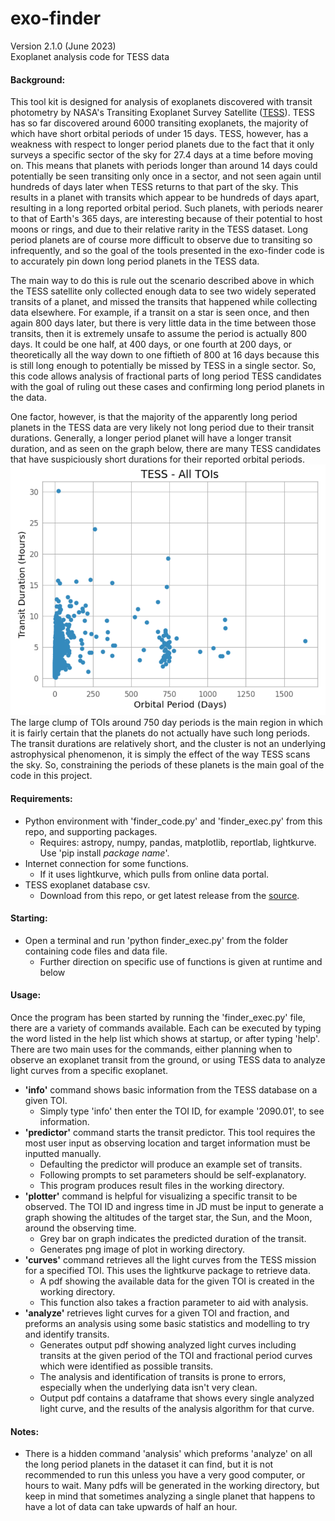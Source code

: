 # exo-finder
Version 2.1.0 (June 2023) <br>
Exoplanet analysis code for TESS data

#### Background:
This tool kit is designed for analysis of exoplanets discovered with transit photometry by NASA's Transiting Exoplanet Survey Satellite ([TESS](https://tess.mit.edu/)). TESS has so far discovered around 6000 transiting exoplanets, the majority of which have short orbital periods of under 15 days. TESS, however, has a weakness with respect to longer period planets due to the fact that it only surveys a specific sector of the sky for 27.4 days at a time before moving on. This means that planets with periods longer than around 14 days could potentially be seen transiting only once in a sector, and not seen again until hundreds of days later when TESS returns to that part of the sky. This results in a planet with transits which appear to be hundreds of days apart, resulting in a long reported orbital period. Such planets, with periods nearer to that of Earth's 365 days, are interesting because of their potential to host moons or rings, and due to their relative rarity in the TESS dataset. Long period planets are of course more difficult to observe due to transiting so infrequently, and so the goal of the tools presented in the exo-finder code is to accurately pin down long period planets in the TESS data.

The main way to do this is rule out the scenario described above in which the TESS satellite only collected enough data to see two widely seperated transits of a planet, and missed the transits that happened while collecting data elsewhere. For example, if a transit on a star is seen once, and then again 800 days later, but there is very little data in the time between those transits, then it is extremely unsafe to assume the period is actually 800 days. It could be one half, at 400 days, or one fourth at 200 days, or theoretically all the way down to one fiftieth of 800 at 16 days because this is still long enough to potentially be missed by TESS in a single sector. So, this code allows analysis of fractional parts of long period TESS candidates with the goal of ruling out these cases and confirming long period planets in the data. 

One factor, however, is that the majority of the apparently long period planets in the TESS data are very likely not long period due to their transit durations. Generally, a longer period planet will have a longer transit duration, and as seen on the graph below, there are many TESS candidates that have suspiciously short durations for their reported orbital periods.
![image](./toigraph.png)
The large clump of TOIs around 750 day periods is the main region in which it is fairly certain that the planets do not actually have such long periods. The transit durations are relatively short, and the cluster is not an underlying astrophysical phenomenon, it is simply the effect of the way TESS scans the sky. So, constraining the periods of these planets is the main goal of the code in this project. 

#### Requirements:
* Python environment with 'finder_code.py' and 'finder_exec.py' from this repo, and supporting packages.
  - Requires: astropy, numpy, pandas, matplotlib, reportlab, lightkurve. Use 'pip install *package name*'.
* Internet connection for some functions.
  - If it uses lightkurve, which pulls from online data portal.
* TESS exoplanet database csv.
  - Download from this repo, or get latest release from the [source](https://tev.mit.edu/data/collection/193/).

#### Starting:
* Open a terminal and run 'python finder_exec.py' from the folder containing code files and data file.
  - Further direction on specific use of functions is given at runtime and below

#### Usage: 
Once the program has been started by running the 'finder_exec.py' file, there are a variety of commands available. Each can be executed by typing the word listed in the help list which shows at startup, or after typing 'help'. There are two main uses for the commands, either planning when to observe an exoplanet transit from the ground, or using TESS data to analyze light curves from a specific exoplanet. 
* __'info'__ command shows basic information from the TESS database on a given TOI.
  - Simply type 'info' then enter the TOI ID, for example '2090.01', to see information.
* __'predictor'__ command starts the transit predictor. This tool requires the most user input as observing location and target information must be inputted manually.
  - Defaulting the predictor will produce an example set of transits.
  - Following prompts to set parameters should be self-explanatory.
  - This program produces result files in the working directory.
* __'plotter'__ command is helpful for visualizing a specific transit to be observed. The TOI ID and ingress time in JD must be input to generate a graph showing the altitudes of the target star, the Sun, and the Moon, around the observing time.
  - Grey bar on graph indicates the predicted duration of the transit.
  - Generates png image of plot in working directory.
* __'curves'__ command retrieves all the light curves from the TESS mission for a specified TOI. This uses the lightkurve package to retrieve data.
  - A pdf showing the available data for the given TOI is created in the working directory.
  - This function also takes a fraction parameter to aid with analysis.
* __'analyze'__ retrieves light curves for a given TOI and fraction, and preforms an analysis using some basic statistics and modelling to try and identify transits.
  - Generates output pdf showing analyzed light curves including transits at the given period of the TOI and fractional period curves which were identified as possible transits.
  - The analysis and identification of transits is prone to errors, especially when the underlying data isn't very clean.
  - Output pdf contains a dataframe that shows every single analyzed light curve, and the results of the analysis algorithm for that curve.
 
#### Notes: 
* There is a hidden command 'analysis' which preforms 'analyze' on all the long period planets in the dataset it can find, but it is not recommended to run this unless you have a very good computer, or hours to wait. Many pdfs will be generated in the working directory, but keep in mind that sometimes analyzing a single planet that happens to have a lot of data can take upwards of half an hour. 

